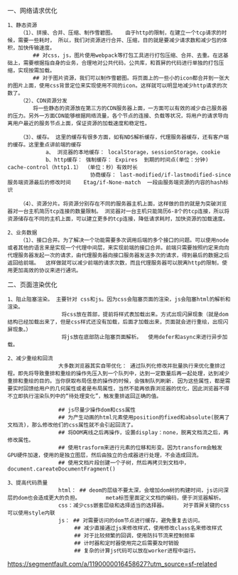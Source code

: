 一、网络请求优化

    1、静态资源
        （1）、拼接、合并、压缩、制作雪碧图。   由于http的限制，在建立一个tcp请求的时候，需要一些耗时， 所以，我们对资源进行合并、压缩，目的就是要减少请求数和减少包的体积，加快传输速度。
            ## 对css，js，图片使用webpack等打包工具进行打包压缩、合并、去重。在这基础上，需要根据指自身的业务，合理地对公共代码，公共库，和首屏的代码进行单独的打包压缩，实现按需加载。
            ## 对于图片资源，我们可以制作雪碧图。将页面上的一些小的icon都合并到一张大的图片上面，使用css背景定位来实现使用不同的icon。这样就可以明显地减少http请求的次数了。
        （2）、CDN资源分发
            将一些静态的资源放在第三方的CDN服务器上面，一方面可以有效的减少自己服务器的压力。另外一方面CDN能够根据网络流量，各个节点的连接、负载等状况，将用户的请求导向离用户最近的服务节点上面，保证资源的加载速度和稳定性。

        （3）、缓存。 这里的缓存有很多方面，如有NDS解析缓存，代理服务器缓存，还有客户端的缓存。这里重点讲前端的缓存
                a、 浏览器的本地缓存： localStorage，sessionStorage，cookie
                b、http缓存： 强制缓存： Expires  到期的时间点(单位：分钟)     cache-control（http1.1） （单位：秒）有效时长
                              协商缓存： last-modified/if-lastmodified-since服务端资源最后的修改时间    Etag/if-None-match  一段由服务端资源的内容的hash标识

        （4）、资源分片。将资源分别存在不同的服务器主机上面，这样做的目的就是为突破浏览器对一台主机简历tcp连接的数量限制。 浏览器对一台主机只能简历6-8个的tcp连接，所以将资源储存在不同的主机上面，可以建立更多的tcp连接，降低请求耗时，加快资源的加载速度。

    2、业务数据
        （1）、接口合并。为了解决一个功能需要多次调用后端的多个接口的问题。可以使用node或者其他的语言来是实现一个代理中间层，来实现前端的接口合并。前端只需要按照约定来向向代理服务器发起一次的请求，由代理服务器向接口服务器发送多次的请求，得到最后的数据之后返回给前端。  这样做就可以减少前端的请求次数，而且代理服务器可以脱离http的限制，使用更加高效的协议来进行通讯。

        
        

二、页面渲染优化

    1、阻止阻塞渲染。 主要针对 css和js。因为css会阻塞页面的渲染，js会阻塞html的解析和渲染。
                     将css放在首部，提前将样式表加载出来。方式出现闪屏现象（就是dom结构已经加载出来了，但是css样式还没有加载，后面才加载出来，页面就会进行重绘，出现闪屏现象。）
                     将js放在底部防止阻塞页面解析。  使用defer和async来进行异步加载。

    2、减少重绘和回流
                    大多数浏览器其实自带优化： 通过队列化修改并批量执行来优化重排过程。即先将导致重排和重绘的操作先压入到一个队列中，达到一定数量后再一起处理，达到减少重排和重绘的目的。当你获取布局信息的操作的时候，会强制队列刷新. 因为这些属性，都是需要实时回馈给用户的几何属性或者是布局属性，当然不能再依靠浏览器的优化，因此浏览器不得不立即执行渲染队列中的“待处理变化”，触发重排返回正确的值。

                    ## js尽量少操作dom和css属性 
                    ## 为产生动画的html元素使用position的fixed和absolute(脱离了文档流)，那么修改他们的css属性就不会引起回流了。
                    ## 将DOM离线之后再操作，设置display：none，脱离文档流之后，再修改属性。
                    ## 使用trasform来进行元素的位移和形变。因为transform会触发GPU硬件加速，使用的是独立图层，然后由独立的合成器进行处理，不会造成回流。
                    ## 使用文档片段创建一个子树，然后再拷贝到文档中， document.careateDocumentFragment()

    3、提高代码质量
                    html： ## deom的层级不要太深，会增加dom树的构建时间，js访问深层的dom也会造成更大的负担。        meta标签里面定义文档的编码，便于浏览器解析。
                    css：减少css嵌套层级和选择适当的选择器。     对于首屏关键的css可以使用style内联
                    js： ## 对需要访问的dom节点进行缓存，避免重复去访问。
                         ## 减少直接通过js来修改样式，使用修改class名来修改样式
                         ## 对于比较频繁的回调，使用防抖节流来控制频率
                         ## 计时器和定时器使用完之后需要及时销毁
                         ## 复杂的计算js代码可以放在worker进程中运行。
 
https://segmentfault.com/a/1190000016458627?utm_source=sf-related